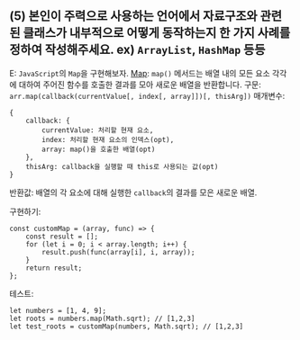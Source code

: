 ## (5) 본인이 주력으로 사용하는 언어에서 자료구조와 관련 된 클래스가 내부적으로 어떻게 동작하는지 한 가지 사례를 정하여 작성해주세요. ex) `ArrayList`, `HashMap` 등등

E: `JavaScript`의 `Map`을 구현해보자.
[Map](https://developer.mozilla.org/ko/docs/Web/JavaScript/Reference/Global_Objects/Array/map): `map()` 메서드는 배열 내의 모든 요소 각각에 대하여 주어진 함수를 호출한 결과를 모아 새로운 배열을 반환합니다.
구문:  ` arr.map(callback(currentValue[, index[, array]])[, thisArg])`
매개변수: 
```
{
    callback: {
        currentValue: 처리할 현재 요소,
        index: 처리할 현재 요소의 인덱스(opt),
        array: map()을 호출한 배열(opt)
    },
    thisArg: callback을 실행할 때 this로 사용되는 값(opt)
}
```
반환값: 배열의 각 요소에 대해 실행한 `callback`의 결과를 모은 새로운 배열.

구현하기:
```
const customMap = (array, func) => {
	const result = [];
	for (let i = 0; i < array.length; i++) {
		result.push(func(array[i], i, array));
	}
	return result;
};
```
테스트:
```
let numbers = [1, 4, 9];
let roots = numbers.map(Math.sqrt); // [1,2,3]
let test_roots = customMap(numbers, Math.sqrt); // [1,2,3]
```

